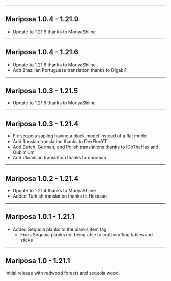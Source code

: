 ------------------------------------------------------
Mariposa 1.0.4 - 1.21.9
------------------------------------------------------
- Update to 1.21.9 thanks to MoriyaShiine

------------------------------------------------------
Mariposa 1.0.4 - 1.21.6
------------------------------------------------------
- Update to 1.21.6 thanks to MoriyaShiine
- Add Brazilian Portuguese translation thanks to Digabi1

------------------------------------------------------
Mariposa 1.0.3 - 1.21.5
------------------------------------------------------
- Update to 1.21.5 thanks to MoriyaShiine

------------------------------------------------------
Mariposa 1.0.3 - 1.21.4
------------------------------------------------------
- Fix sequoia sapling having a block model instead of a flat model
- Add Russian translation thanks to DexFlexYT
- Add Dutch, German, and Polish translations thanks to IDoTheHax and Qubimium
- Add Ukrainian translation thanks to unroman

------------------------------------------------------
Mariposa 1.0.2 - 1.21.4
------------------------------------------------------
- Update to 1.21.4 thanks to MoriyaShiine
- Added Turkish translation thanks to Hexasan

------------------------------------------------------
Mariposa 1.0.1 - 1.21.1
------------------------------------------------------
- Added Sequoia planks to the planks item tag
  - Fixes Sequoia planks not being able to craft crafting tables and sticks

------------------------------------------------------
Mariposa 1.0 - 1.21.1
------------------------------------------------------
Initial release with redwood forests and sequoia wood.
